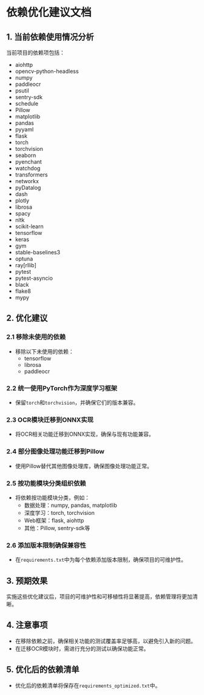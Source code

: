 # 依赖优化建议文档

## 1. 当前依赖使用情况分析
当前项目的依赖项包括：
- aiohttp
- opencv-python-headless
- numpy
- paddleocr
- psutil
- sentry-sdk
- schedule
- Pillow
- matplotlib
- pandas
- pyyaml
- flask
- torch
- torchvision
- seaborn
- pyenchant
- watchdog
- transformers
- networkx
- pyDatalog
- dash
- plotly
- librosa
- spacy
- nltk
- scikit-learn
- tensorflow
- keras
- gym
- stable-baselines3
- optuna
- ray[rllib]
- pytest
- pytest-asyncio
- black
- flake8
- mypy

## 2. 优化建议
### 2.1 移除未使用的依赖
- 移除以下未使用的依赖：
  - tensorflow
  - librosa
  - paddleocr

### 2.2 统一使用PyTorch作为深度学习框架
- 保留`torch`和`torchvision`，并确保它们的版本兼容。

### 2.3 OCR模块迁移到ONNX实现
- 将OCR相关功能迁移到ONNX实现，确保与现有功能兼容。

### 2.4 部分图像处理功能迁移到Pillow
- 使用Pillow替代其他图像处理库，确保图像处理功能正常。

### 2.5 按功能模块分类组织依赖
- 将依赖按功能模块分类，例如：
  - 数据处理：numpy, pandas, matplotlib
  - 深度学习：torch, torchvision
  - Web框架：flask, aiohttp
  - 其他：Pillow, sentry-sdk等

### 2.6 添加版本限制确保兼容性
- 在`requirements.txt`中为每个依赖添加版本限制，确保项目的可维护性。

## 3. 预期效果
实施这些优化建议后，项目的可维护性和可移植性将显著提高，依赖管理将更加清晰。

## 4. 注意事项
- 在移除依赖之前，确保相关功能的测试覆盖率足够高，以避免引入新的问题。
- 在迁移OCR模块时，需进行充分的测试以确保功能正常。

## 5. 优化后的依赖清单
- 优化后的依赖清单将保存在`requirements_optimized.txt`中。
